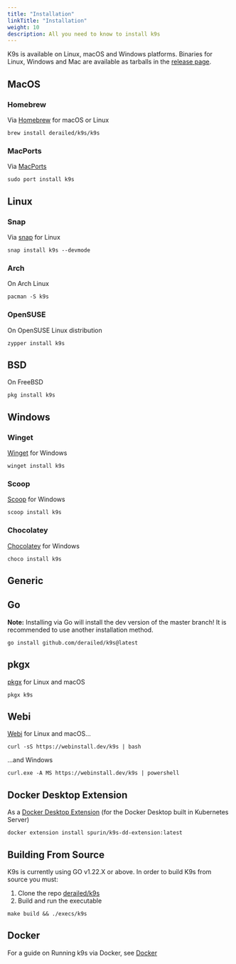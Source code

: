 ```yaml
---
title: "Installation"
linkTitle: "Installation"
weight: 10
description: All you need to know to install k9s
---
```


K9s is available on Linux, macOS and Windows platforms.
Binaries for Linux, Windows and Mac are available as tarballs in the [release page](https://github.com/derailed/k9s/releases).

## MacOS

### Homebrew

Via [Homebrew](https://brew.sh/) for macOS or Linux

 ```shell
 brew install derailed/k9s/k9s
 ```

### MacPorts

Via [MacPorts](https://www.macports.org)

 ```shell
 sudo port install k9s
 ```

## Linux

### Snap

Via [snap](https://snapcraft.io/k9s) for Linux

```shell
snap install k9s --devmode
```

### Arch

On Arch Linux

```shell
pacman -S k9s
```

### OpenSUSE

On OpenSUSE Linux distribution

```shell
zypper install k9s
```

## BSD

On FreeBSD

```shell
pkg install k9s
```

## Windows

### Winget

[Winget](https://github.com/microsoft/winget-cli) for Windows

```shell
winget install k9s
```

### Scoop

[Scoop](https://scoop.sh) for Windows

```shell
scoop install k9s
```

### Chocolatey

[Chocolatey](https://chocolatey.org/packages/k9s) for Windows

```shell
choco install k9s
```

## Generic

## Go

**Note:** Installing via Go will install the dev version of the master branch! It is recommended to use another installation method.

```shell
go install github.com/derailed/k9s@latest
```

## pkgx

[pkgx](https://pkgx.dev/pkgs/k9scli.io/) for Linux and macOS

```shell
pkgx k9s
```


## Webi
[Webi](https://webinstall.dev) for Linux and macOS...

```shell
curl -sS https://webinstall.dev/k9s | bash
```

...and Windows

```shell
curl.exe -A MS https://webinstall.dev/k9s | powershell
```

## Docker Desktop Extension

As a [Docker Desktop Extension](https://docs.docker.com/desktop/extensions/) (for the Docker Desktop built in Kubernetes Server)

```shell
docker extension install spurin/k9s-dd-extension:latest
```

## Building From Source

K9s is currently using GO v1.22.X or above.
In order to build K9s from source you must:

1. Clone the repo [derailed/k9s](https://github.com/derailed/k9s)
2. Build and run the executable

```shell
make build && ./execs/k9s
```

## Docker

For a guide on Running k9s via Docker, see [Docker](/docs/getting-started/docker)